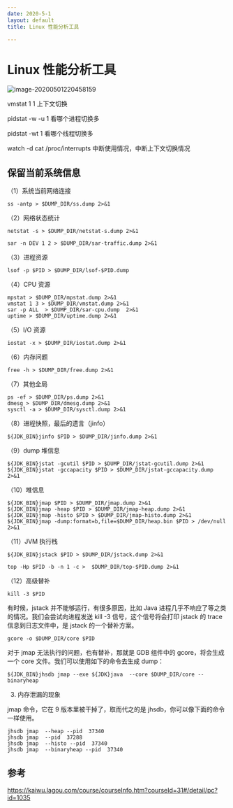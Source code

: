 ```yaml
---
date: 2020-5-1
layout: default
title: Linux 性能分析工具

---
```


# Linux 性能分析工具



![image-20200501220458159](/Users/daitechang/Documents/garydai.github.com/_posts/pic/image-20200501220458159.png)

vmstat 1 1 上下文切换

pidstat -w -u 1 看哪个进程切换多

pidstat -wt 1 看哪个线程切换多

watch -d cat /proc/interrupts 中断使用情况，中断上下文切换情况

## 保留当前系统信息

（1）系统当前网络连接

```shell
ss -antp > $DUMP_DIR/ss.dump 2>&1
```

（2）网络状态统计

```shell
netstat -s > $DUMP_DIR/netstat-s.dump 2>&1

sar -n DEV 1 2 > $DUMP_DIR/sar-traffic.dump 2>&1
```

（3）进程资源

```shell
lsof -p $PID > $DUMP_DIR/lsof-$PID.dump
```

（4）CPU 资源

```shell
mpstat > $DUMP_DIR/mpstat.dump 2>&1
vmstat 1 3 > $DUMP_DIR/vmstat.dump 2>&1
sar -p ALL  > $DUMP_DIR/sar-cpu.dump  2>&1
uptime > $DUMP_DIR/uptime.dump 2>&1
```

（5）I/O 资源

```shell
iostat -x > $DUMP_DIR/iostat.dump 2>&1
```

（6）内存问题

```shell
free -h > $DUMP_DIR/free.dump 2>&1
```

（7）其他全局

```shell
ps -ef > $DUMP_DIR/ps.dump 2>&1
dmesg > $DUMP_DIR/dmesg.dump 2>&1
sysctl -a > $DUMP_DIR/sysctl.dump 2>&1
```

（8）进程快照，最后的遗言（jinfo）

```shell
${JDK_BIN}jinfo $PID > $DUMP_DIR/jinfo.dump 2>&1
```

（9）dump 堆信息

```shell
${JDK_BIN}jstat -gcutil $PID > $DUMP_DIR/jstat-gcutil.dump 2>&1
${JDK_BIN}jstat -gccapacity $PID > $DUMP_DIR/jstat-gccapacity.dump 2>&1
```

（10）堆信息

```shell
${JDK_BIN}jmap $PID > $DUMP_DIR/jmap.dump 2>&1
${JDK_BIN}jmap -heap $PID > $DUMP_DIR/jmap-heap.dump 2>&1
${JDK_BIN}jmap -histo $PID > $DUMP_DIR/jmap-histo.dump 2>&1
${JDK_BIN}jmap -dump:format=b,file=$DUMP_DIR/heap.bin $PID > /dev/null  2>&1
```

（11）JVM 执行栈

```shell
${JDK_BIN}jstack $PID > $DUMP_DIR/jstack.dump 2>&1
```

```shell
top -Hp $PID -b -n 1 -c >  $DUMP_DIR/top-$PID.dump 2>&1
```

（12）高级替补

```shell
kill -3 $PID
```

有时候，jstack 并不能够运行，有很多原因，比如 Java 进程几乎不响应了等之类的情况。我们会尝试向进程发送 kill -3 信号，这个信号将会打印 jstack 的 trace 信息到日志文件中，是 jstack 的一个替补方案。

```shell
gcore -o $DUMP_DIR/core $PID
```

对于 jmap 无法执行的问题，也有替补，那就是 GDB 组件中的 gcore，将会生成一个 core 文件。我们可以使用如下的命令去生成 dump：

```shell
${JDK_BIN}jhsdb jmap --exe ${JDK}java  --core $DUMP_DIR/core --binaryheap
```

3. 内存泄漏的现象

 jmap 命令，它在 9 版本里被干掉了，取而代之的是 jhsdb，你可以像下面的命令一样使用。

```shell
jhsdb jmap  --heap --pid  37340
jhsdb jmap  --pid  37288
jhsdb jmap  --histo --pid  37340
jhsdb jmap  --binaryheap --pid  37340
```




## 参考

https://kaiwu.lagou.com/course/courseInfo.htm?courseId=31#/detail/pc?id=1035
